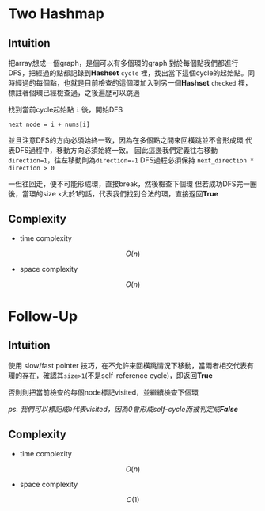 # Two Hashmap
## Intuition

把array想成一個graph，是個可以有多個環的graph
對於每個點我們都進行DFS，把經過的點都記錄到**Hashset** `cycle` 裡，找出當下這個cycle的起始點。同時經過的每個點，也就是目前檢查的這個環加入到另一個**Hashset** `checked` 裡，標註著個環已經檢查過，之後遍歷可以跳過

找到當前cycle起始點 `i` 後，開始DFS

`next node = i + nums[i]`

並且注意DFS的方向必須始終一致，因為在多個點之間來回橫跳並不會形成環
代表DFS過程中，移動方向必須始終一致。
因此這邊我們定義往右移動`direction=1`，往左移動則為`direction=-1`
DFS過程必須保持 `next_direction * direction > 0`

一但往回走，便不可能形成環，直接break，然後檢查下個環
但若成功DFS完一圈後，當環的size `k`大於1的話，代表我們找到合法的環，直接返回**True**

## Complexity

- time complexity

$$O(n)$$

- space complexity

$$O(n)$$

# Follow-Up

## Intuition

使用 slow/fast pointer 技巧，在不允許來回橫跳情況下移動，當兩者相交代表有環的存在，確認其`size>1`(不是self-reference cycle)，即返回**True**

否則則把當前檢查的每個node標記visited，並繼續檢查下個環

*ps. 我們可以標記成`0`代表visited，因為0會形成self-cycle而被判定成**False***

## Complexity

- time complexity

$$O(n)$$

- space complexity

$$O(1)$$